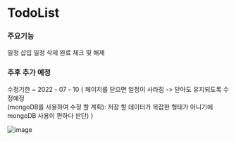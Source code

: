 # TodoList

### 주요기능 
일정 삽입
일정 삭제 
완료 체크 및 해제

### 추후 추가 예정 
수정기한 ~ 2022 - 07 - 10
{
  페이지를 닫으면 일정이 사라짐 -> 닫아도 유지되도록 수정예정 <br/>
  (mongoDB를 사용하여 수정 할 계획): 저장 할 데이터가 복잡한 형태가 아니기에 mongoDB 사용이 편하다 판단) 
}

![image](https://user-images.githubusercontent.com/51200912/176947527-ca841739-d0a7-473a-9886-cb5debaaabd7.png)
